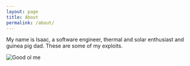 ```yaml
---
layout: page
title: About
permalink: /about/
---
```


My name is Isaac, a software engineer, thermal and solar enthusiast and guinea pig dad. These are some of my exploits.

![Good ol me](/images/me-close.png)